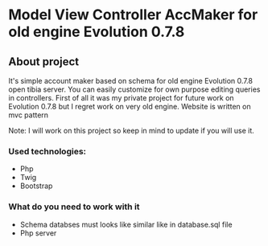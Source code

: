 # Model View Controller AccMaker for old engine Evolution 0.7.8

## About project

It's simple account maker based on schema for old engine Evolution 0.7.8 open tibia server. You can easily customize for own purpose editing queries in controllers. First of all it was my private project for future work on Evolution 0.7.8 but I regret work on very old engine.
Website is written on mvc pattern

Note:
I will work on this project so keep in mind to update if you will use it.



### Used technologies:

* Php
* Twig
* Bootstrap



### What do you need to work with it

- Schema databses must looks like similar like in database.sql file
- Php server







